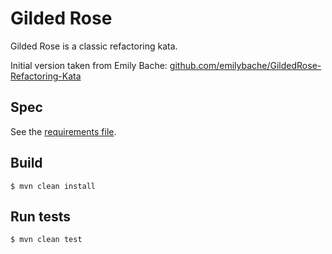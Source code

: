 # Gilded Rose 

Gilded Rose is a classic refactoring kata. 

Initial version taken from Emily Bache:
[github.com/emilybache/GildedRose-Refactoring-Kata](https://github.com/emilybache/GildedRose-Refactoring-Kata)

## Spec 

See the [requirements file](requirements.txt).

## Build

```
$ mvn clean install
```

## Run tests

```
$ mvn clean test
```